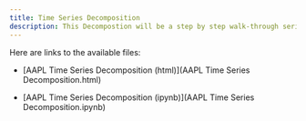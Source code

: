 ```yaml
---
title: Time Series Decomposition
description: This Decompostion will be a step by step walk-through series.
---
```

Here are links to the available files:

- [AAPL Time Series Decomposition (html)](AAPL Time Series Decomposition.html)

- [AAPL Time Series Decomposition (ipynb)](AAPL Time Series Decomposition.ipynb)
